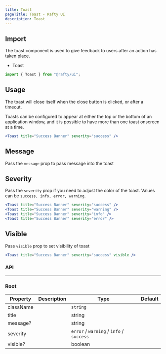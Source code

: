 ```yaml
---
title: Toast
pageTitle: Toast - Rafty UI
description: Toast
---
```


## Import

The toast component is used to give feedback to users after an action has taken place.

- Toast

```jsx
import { Toast } from "@rafty/ui";
```

## Usage

The toast will close itself when the close button is clicked, or after a timeout.

Toasts can be configured to appear at either the top or the bottom of an application window, and it is possible to have more than one toast onscreen at a time.

```jsx
<Toast title="Success Banner" severity="success" />
```

## Message

Pass the `message` prop to pass message into the toast

<Toast title="Success Banner" message="Data uploaded to the server. Fire on!" severity="success" />

## Severity

Pass the `severity` prop if you need to adjust the color of the toast. Values can be `success, info, error, warning`.

```jsx
<Toast title="Success Banner" severity="success" />
<Toast title="Success Banner" severity="warning" />
<Toast title="Success Banner" severity="info" />
<Toast title="Success Banner" severity="error" />
```

## Visible

Pass `visible` prop to set visibility of toast

```jsx
<Toast title="Success Banner" severity="success" visible />
```

### API

---

### Root

| Property  | Description | Type                                     | Default |
| --------- | ----------- | ---------------------------------------- | ------- |
| className |             | `string`                                 |         |
| title     |             | string                                   |         |
| message?  |             | string                                   |         |
| severity  |             | `error` / `warning` / `info` / `success` |         |
| visible?  |             | boolean                                  |         |
